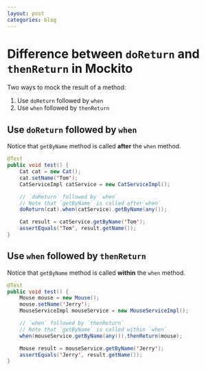 ```yaml
---
layout: post
categories: blog
---
```


# Difference between `doReturn` and `thenReturn` in Mockito

Two ways to mock the result of a method:

1. Use `doReturn` followed by `when`
1. Use `when` followed by `thenReturn`

## Use `doReturn` followed by `when`

Notice that `getByName` method is called **after** the `when` method.

```java
@Test
public void test() {
    Cat cat = new Cat();
    cat.setName('Tom');
    CatServiceImpl catService = new CatServiceImpl();

    // `doReturn` followed by `when`
    // Note that `getByName` is called after`when`
    doReturn(cat).when(catService).getByName(any());

    Cat result = catService.getByName('Tom');
    assertEquals('Tom', result.getName());
}
```

## Use `when` followed by `thenReturn`

Notice that `getByName` method is called **within** the `when` method.

```java
@Test
public void test() {
    Mouse mouse = new Mouse();
    mouse.setName('Jerry');
    MouseServiceImpl mouseService = new MouseServiceImpl();

    // `when` followed by `thenReturn`
    // Note that `getByName` is called within `when`
    when(mouseService.getByName(any()).thenReturn(mouse);

    Mouse result = mouseService.getByName('Jerry');
    assertEquals('Jerry', result.getName());
}
```
